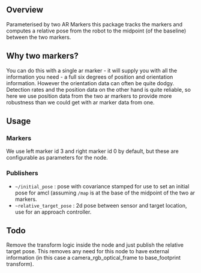 ## Overview

Parameterised by two AR Markers this package tracks the markers and computes a relative pose
from the robot to the midpoint (of the baseline) between the two markers.

## Why two markers? 

You can do this with a single ar marker - it will supply you with all the information you need -
a full six degrees of position and orientation information. However the orientation data
can often be quite dodgy. Detection rates and the position data on the other hand is quite reliable,
so here we use position data from the two ar markers to provide more robustness than we could
get with ar marker data from one.

## Usage

### Markers

We use left marker id 3 and right marker id 0 by default, but these are configurable as parameters
for the node. 

### Publishers

* `~/initial_pose` : pose with covariance stamped for use to set an initial pose for amcl (assuming 
`/map` is at the base of the midpoint of the two ar markers.
* `~relative_target_pose` : 2d pose between sensor and target location, use for an approach controller.

## Todo

Remove the transform logic inside the node and just publish the relative target pose. This removes
any need for this node to have external information (in this case a camera_rgb_optical_frame to
base_footprint transform). 